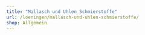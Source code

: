 ```yaml
---
title: "Mallasch und Uhlen Schmierstoffe"
url: /loeningen/mallasch-und-uhlen-schmierstoffe/
shop: Allgemein
---
```

